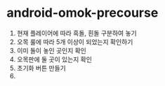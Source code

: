 # android-omok-precourse

1. 현재 플레이어에 따라 흑돌, 흰돌 구분하여 놓기
2. 오목 룰에 따라 5개 이상이 되었는지 확인하기
3. 이미 돌이 놓인 곳인지 확인
4. 오목판에 둘 곳이 있는지 확인
5. 초기화 버튼 만들기
6. 